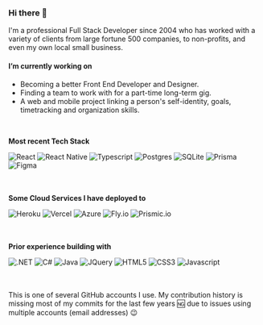 ### Hi there 👋

I'm a professional Full Stack Developer since 2004 who has worked with a variety of clients from large fortune 500 companies, to non-profits, and even my own local small business.


#### I’m currently working on ####
* Becoming a better Front End Developer and Designer.
* Finding a team to work with for a part-time long-term gig.
* A web and mobile project linking a person's self-identity, goals, timetracking and organization skills.

<br>

**Most recent Tech Stack**
<div display='flex'>
  <img src='https://img.shields.io/badge/React-20232A?style=for-the-badge&logo=react&logoColor=61DAFB' alt='React'/>
  <img src='https://img.shields.io/badge/React_Native-20232A?style=for-the-badge&logo=react&logoColor=61DAFB' alt='React Native'/>
  <img src='https://img.shields.io/badge/TypeScript-007ACC?style=for-the-badge&logo=typescript&logoColor=white' alt='Typescript'/>  
  <img src='https://img.shields.io/badge/PostgreSQL-316192?style=for-the-badge&logo=postgresql&logoColor=white' alt='Postgres'/>            
  <img src='https://img.shields.io/badge/SQLite-07405E?style=for-the-badge&logo=sqlite&logoColor=white' alt='SQLite'/>  
  <img src='https://img.shields.io/badge/Prisma-3982CE?style=for-the-badge&logo=Prisma&logoColor=white' alt='Prisma'/>  
  <img src='https://img.shields.io/badge/Figma-F24E1E?style=for-the-badge&logo=figma&logoColor=white' alt='Figma'/>  
  <img src='' alt=''/>    
</div>

<br>
<br>

**Some Cloud Services I have deployed to**
<div display='flex'>
  <img src='https://img.shields.io/badge/Heroku-430098?style=for-the-badge&logo=heroku&logoColor=white' alt='Heroku'/>
  <img src='https://img.shields.io/badge/Vercel-000000?style=for-the-badge&logo=vercel&logoColor=white' alt='Vercel'/>  
  <img src='https://img.shields.io/badge/Microsoft_Azure-0089D6?style=for-the-badge&logo=microsoft-azure&logoColor=white' alt='Azure'/>  
  <img src='https://img.shields.io/badge/-Fly.io-%237c3aed?style=for-the-badge' alt='Fly.io'/>  
  <img src='https://img.shields.io/badge/-Prismic.io-000?style=for-the-badge' alt='Prismic.io'/>    
</div>

<br>
<br>

**Prior experience building with**
<div display='flex'>
  <img src='https://img.shields.io/badge/.NET-5C2D91?style=for-the-badge&logo=.net&logoColor=white' alt='.NET'/>
  <img src='https://img.shields.io/badge/C%23-239120?style=for-the-badge&logo=c-sharp&logoColor=white' alt='C#'/>  
  <img src='https://img.shields.io/badge/Java-ED8B00?style=for-the-badge&logo=openjdk&logoColor=white' alt='Java'/>      
  <img src='https://img.shields.io/badge/jQuery-0769AD?style=for-the-badge&logo=jquery&logoColor=white' alt='JQuery'/>        
  <img src='https://img.shields.io/badge/HTML5-E34F26?style=for-the-badge&logo=html5&logoColor=white' alt='HTML5'/>        
  <img src='https://img.shields.io/badge/CSS3-1572B6?style=for-the-badge&logo=css3&logoColor=white' alt='CSS3'/>        
  <img src='https://img.shields.io/badge/JavaScript-F7DF1E?style=for-the-badge&logo=javascript&logoColor=black' alt='Javascript'/>      
</div>
 


<br>
<br>
 
This is one of several GitHub accounts I use.  My contribution history is missing most of my commits for the last few years 🆖 due to issues using multiple accounts (email addresses) 😉 
 

<!--
**bissenj/bissenj** is a ✨ _special_ ✨ repository because its `README.md` (this file) appears on your GitHub profile.

Cloud:  Fly.io
Next up:  Sanity.io

Here are some ideas to get you started:  https://gist.github.com/rxaviers/7360908

- 🔭 I’m currently working on ...
- 🌱 I’m currently learning ...
- 👯 I’m looking to collaborate on ...
- 🤔 I’m looking for help with ...
- 💬 Ask me about ...
- 📫 How to reach me: ...
- 😄 Pronouns: ...
- ⚡ Fun fact: ...

<img src='' alt=''/>  

Badges
https://dev.to/envoy_/150-badges-for-github-pnk
https://shields.io/
https://simpleicons.org/?q=react


-->
